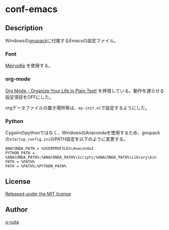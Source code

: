 conf-emacs
====

## Description

Windowsの[gnupack](https://osdn.jp/projects/gnupack/)に付属するEmacsの設定ファイル。

### Font

[MeiryoKe](http://www.geocities.jp/meir000/meiryoKe/) を使用する。

### org-mode

[Org Mode - Organize Your Life In Plain Text!](http://doc.norang.ca/org-mode.html) を拝借している。動作を遅らせる設定項目をOFFにした。

orgデータファイルの置き場所等は、`my-init.el`で設定するようにした。

### Python

Cygwinのpythonではなく、WindowsのAnacondaを使用するため、gnupackの`startup_config.ini`のPATH設定を以下のように変更する。

```
ANACONDA_PATH = %USERPROFILE%\Anaconda3
PYTHON_PATH = %ANACONDA_PATH%;%ANACONDA_PATH%\Scripts;%ANACONDA_PATH%\Library\bin
PATH = %PATH%
PATH = %PATH%;%PYTHON_PATH%
```

## License

[Released under the MIT license](http://opensource.org/licenses/mit-license.php)

## Author

[u-yuta](https://github.com/u-yuta)

